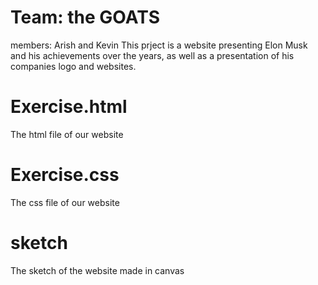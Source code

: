 # Team: the GOATS
   members: Arish and Kevin 
   This prject is a website presenting Elon Musk and his achievements over the years, as well as a presentation of his companies logo and websites. 
# Exercise.html
The html file of our website 
# Exercise.css
The css file of our website
# sketch 
The sketch of the website made in canvas

